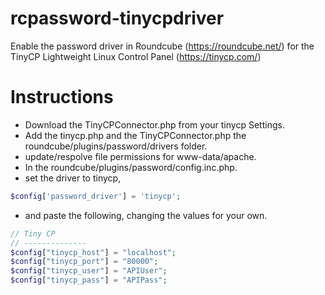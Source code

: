 # rcpassword-tinycpdriver

Enable the password driver in Roundcube (https://roundcube.net/) for the TinyCP Lightweight Linux Control Panel (https://tinycp.com/)

# Instructions

- Download the TinyCPConnector.php from your tinycp Settings.
- Add the tinycp.php and the TinyCPConnector.php  the roundcube/plugins/password/drivers folder.
- update/respolve file permissions for www-data/apache.
- In the roundcube/plugins/password/config.inc.php.
- set the driver to tinycp,
```php
$config['password_driver'] = 'tinycp';
```
- and paste the following, changing the values for your own.

```php
// Tiny CP
// --------------
$config["tinycp_host"] = "localhost";
$config["tinycp_port"] = "80000";
$config["tinycp_user"] = "APIUser";
$config["tinycp_pass"] = "APIPass"; 
```
